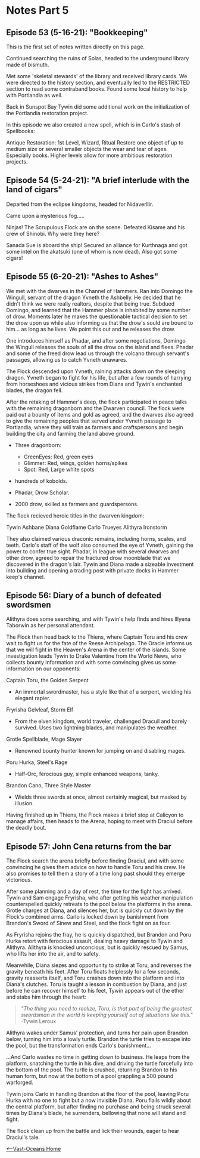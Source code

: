# Notes Part 5

## Episode 53 (5-16-21): "Bookkeeping"

This is the first set of notes written directly on this page.

Continued searching the ruins of Solas, headed to the underground library made of bismuth.

Met some 'skeletal stewards' of the library and received library cards. We were directed to the history section, and eventually led to the RESTRICTED section to read some contraband books. Found some local history to help with Portlandia as well. 

Back in Sunspot Bay Tywin did some additional work on the initialization of the Portlandia restoration project.

In this episode we also created a new spell, which is in Carlo's stash of Spellbooks:

Antique Restoration:
1st Level, Wizard, Ritual
Restore one object of up to medium size or several smaller objects the wear and tear of ages. Especially books. Higher levels allow for more ambitious restoration projects.

## Episode 54 (5-24-21): "A brief interlude with the land of cigars"

Departed from the eclipse kingdoms, headed for Nidaverllir.

Came upon a mysterious fog.....

Ninjas! The Scrupulous Flock are on the scene. Defeated Kisame and his crew of Shinobi. Why were they here?

Sanada Sue is aboard the ship! Secured an alliance for Kurthnaga and got some intel on the akatsuki (one of whom is now dead). Also got some cigars!

## Episode 55 (6-20-21): "Ashes to Ashes"

We met with the dwarves in the Channel of Hammers. Ran into Domingo the Wingull, servant of the dragon Yvneth the Ashbelly. He decided that he didn't think we were really realtors, despite that being true. Subdued Domingo, and learned that the Hammer place is inhabited by some number of drow. Moments later he makes the questionable tactical decision to set the drow upon us while also informing us that the drow's sould are bound to him... as long as he lives. We point this out and he releases the drow.

One introduces himself as Phadar, and after some negotiations, Domingo the Wingull releases the souls of all the drow on the island and flees. Phadar and some of the freed drow lead us through the volcano through servant's passages, allowing us to catch Yvneth unawares. 

The Flock descended upon Yvneth, raining attacks down on the sleeping dragon. Yvneth began to fight for his life, but after a few rounds of harrying from horseshoes and vicious strikes from Diana and Tywin's enchanted blades, the dragon fell. 

After the retaking of Hammer's deep, the flock participated in peace talks with the remaining dragonborn and the Dwarven council. The flock were paid out a bounty of items and gold as agreed, and the dwarves also agreed to give the remaining peoples that served under Yvneth passage to Portlandia, where they will train as farmers and craftspersons and begin building the city and farming the land above ground.

- Three dragonborn:
  - GreenEyes: Red, green eyes
  - Glimmer: Red, wings, golden horns/spikes
  - Spot: Red, Large white spots

- hundreds of kobolds.
- Phadar, Drow Scholar.
- 2000 drow, skilled as farmers and guardspersons.

The flock recieved heroic titles in the dwarven kingdom:

Tywin Ashbane
Diana Goldflame
Carlo Trueyes
Alithyra Ironstorm

They also claimed various draconic remains, including horns, scales, and teeth. Carlo's staff of the wolf also consumed the eye of Yvneth, gaining the power to confer true sight. Phadar, in league with several dwarves and other drow, agreed to repair the fractured drow moonblade that we discovered in the dragon's lair. Tywin and Diana made a sizeable investment into building and opening a trading post with private docks in Hammer keep's channel.

## Episode 56: Diary of a bunch of defeated swordsmen

Alithyra does some searching, and with Tywin's help finds and hires Illyena Taborwin as her personal attendant.

The Flock then head back to the Thiens, where Captain Toru and his crew wait to fight us for the fate of the Reese Archipelago. The Oracle informs us that we will fight in the Heaven's Arena in the center of the islands. Some investigation leads Tywin to Drake Valentine from the World News, who collects bounty information and with some convincing gives us some information on our opponents:

Captain Toru, the Golden Serpent

- An immortal swordmaster, has a style like that of a serpent, wielding his elegant rapier.

Fryrisha Gelvleaf, Storm Elf

- From the elven kingdom, world traveler, challenged Dracuil and barely survived. Uses two lightning blades, and manipulates the weather.

Grotle Spellblade, Mage Slayer

- Renowned bounty hunter known for jumping on and disabling mages.

Poru Hurka, Steel's Rage

- Half-Orc, ferocious guy, simple enhanced weapons, tanky.

Brandon Cano, Three Style Master

- Wields three swords at once, almost certainly magical, but masked by illusion.

Having finished up in Thiens, the Flock makes a brief stop at Calicyon to manage affairs, then heads to the Arena, hoping to meet with Draciul before the deadly bout. 

## Episode 57: John Cena returns from the bar

The Flock search the arena briefly before finding Draciul, and with some convincing he gives them advice on how to handle Toru and his crew. He also promises to tell them a story of a time long past should they emerge victorious.

After some planning and a day of rest, the time for the fight has arrived. Tywin and Sam engage Fryrisha, who after getting his weather manipulation counterspelled quickly retreats to the pool below the platforms in the arena. Grotle charges at Diana, and silences her, but is quickly cut down by the Flock's combined arms. Carlo is locked down by banishment from Brandon's Sword of Sinew and Steel, and the flock fight on as four.

As Fryrisha rejoins the fray, he is quickly dispatched, but Brandon and Poru Hurka retort with ferocious assault, dealing heavy damage to Tywin and Alithyra. Alithyra is knocked unconcious, but is quickly rescued by Samus, who lifts her into the air, and to safety.

Meanwhile, Diana siezes and opportunity to strike at Toru, and reverses the gravity beneath his feet. After Toru floats helplessly for a few seconds, gravity reasserts itself, and Toru crashes down into the platform and into Diana's clutches. Toru is taught a lesson in combustion by Diana, and just before he can recover himself to his feet, Tywin appears out of the ether and stabs him through the heart:

>*"The thing you need to realize, Toru, is that part of being the greatest swordsman in the world is keeping yourself out of situations like this."*  -Tywin Leroux

Alithyra wakes under Samus' protection, and turns her pain upon Brandon below, turning him into a lowly turtle. Brandon the turtle tries to escape into the pool, but the transformation ends Carlo's banishment...

...And Carlo wastes no time in getting down to business. He leaps from the platform, snatching the turtle in his dive, and driving the turtle forcefully into the bottom of the pool. The turtle is crushed, returning Brandon to his human form, but now at the bottom of a pool grappling a 500 pound warforged.

Tywin joins Carlo in handling Brandon at the floor of the pool, leaving Poru Hurka with no one to fight but a now invisible Diana. Poru flails wildly about the central platform, but after finding no purchase and being struck several times by Diana's blade, he surrenders, bellowing that none will stand and fight.

The flock clean up from the battle and lick their wounds, eager to hear Draciul's tale.

[<--Vast-Oceans Home](README.md)
